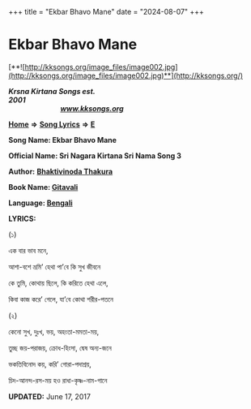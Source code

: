 +++
title = "Ekbar Bhavo Mane"
date = "2024-08-07"
+++

# Ekbar Bhavo Mane
[**![http://kksongs.org/image_files/image002.jpg](http://kksongs.org/image_files/image002.jpg)**](http://kksongs.org/)

**_Krsna Kirtana Songs est. 2001_**                                                                                                                                                 **_www.kksongs.org_**

**[Home](http://kksongs.org/)** **⇒** **[Song Lyrics](http://kksongs.org/lyrics.html)** **⇒** **[E](http://kksongs.org/songs/song_e.html)**

**Song Name: Ekbar Bhavo Mane**

**Official Name: Sri Nagara Kirtana Sri Nama Song 3**

**Author:** [**Bhaktivinoda Thakura**](http://kksongs.org/authors/list/bhaktivinoda.html)

**Book Name: [Gitavali](http://kksongs.org/authors/literature/gitavali.html)**

**Language: [Bengali](http://kksongs.org/language/list/bengali.html)**

**LYRICS:**

(১)

এক বার ভাব মনে,

আশা-বশে ভ্রমি’ হেথা পা’বে কি সুখ জীবনে

কে তুমি, কোথায় ছিলে, কি করিতে হেথা এলে,

কিবা কাজ করে’ গেলে, যা’বে কোথা শরীর-পতনে

(২)

কেনো সুখ, দুঃখ, ভয়, অহংতা-মমতা-ময়,

তুচ্ছ জয়-পরাজয়, ক্রোধ-হিংসা, দ্বেষ অন্য-জনে

ভকতিবিনোদ কয়, করি’ গোরা-পদাশ্রয়,

চিদ-আনন্দ-রস-ময় হও রাধা-কৃষ্ণ-নাম-গানে

**UPDATED:** June 17, 2017